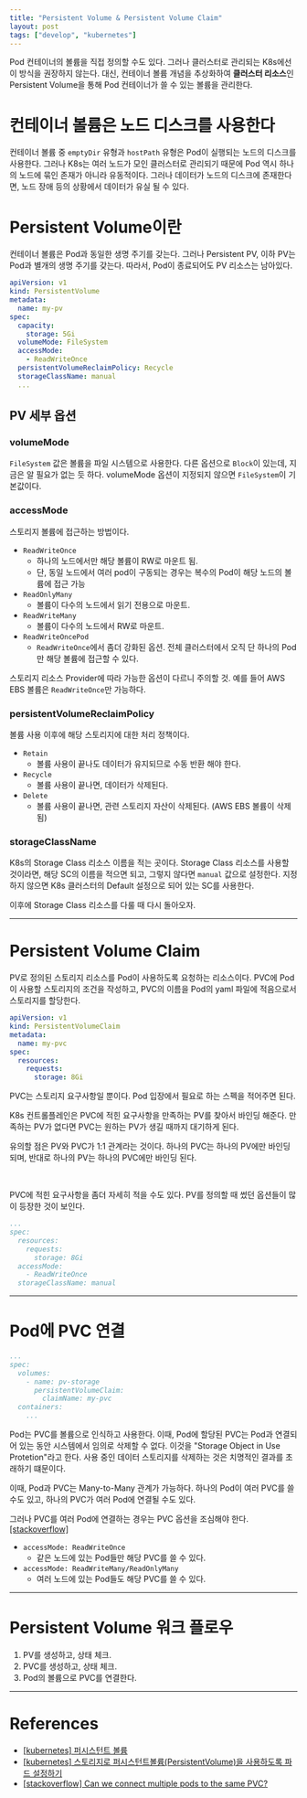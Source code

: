 ```yaml
---
title: "Persistent Volume & Persistent Volume Claim"
layout: post
tags: ["develop", "kubernetes"]
---
```


Pod 컨테이너의 볼륨을 직접 정의할 수도 있다. 그러나 클러스터로 관리되는 K8s에선 이 방식을 권장하지 않는다. 대신, 컨테이너 볼륨 개념을 추상화하여 **클러스터 리소스**인 Persistent Volume을 통해 Pod 컨테이너가 쓸 수 있는 볼륨을 관리한다.

# 컨테이너 볼륨은 노드 디스크를 사용한다

컨테이너 볼륨 중 `emptyDir` 유형과 `hostPath` 유형은 Pod이 실행되는 노드의 디스크를 사용한다. 그러나 K8s는 여러 노드가 모인 클러스터로 관리되기 때문에 Pod 역시 하나의 노드에 묶인 존재가 아니라 유동적이다. 그러나 데이터가 노드의 디스크에 존재한다면, 노드 장애 등의 상황에서 데이터가 유실 될 수 있다.

# Persistent Volume이란

컨테이너 볼륨은 Pod과 동일한 생명 주기를 갖는다. 그러나 Persistent PV, 이하 PV는 Pod과 별개의 생명 주기를 갖는다. 따라서, Pod이 종료되어도 PV 리소스는 남아있다.

```yaml
apiVersion: v1
kind: PersistentVolume
metadata:
  name: my-pv
spec:
  capacity:
    storage: 5Gi
  volumeMode: FileSystem
  accessMode:
    - ReadWriteOnce
  persistentVolumeReclaimPolicy: Recycle
  storageClassName: manual
  ...
```

## PV 세부 옵션

### volumeMode

`FileSystem` 값은 볼륨을 파일 시스템으로 사용한다. 다른 옵션으로 `Block`이 있는데, 지금은 알 필요가 없는 듯 하다. volumeMode 옵션이 지정되지 않으면 `FileSystem`이 기본값이다.

### accessMode

스토리지 볼륨에 접근하는 방법이다.

- `ReadWriteOnce`
  - 하나의 노드에서만 해당 볼륨이 RW로 마운트 됨.
  - 단, 동일 노드에서 여러 pod이 구동되는 경우는 복수의 Pod이 해당 노드의 볼륨에 접근 가능
- `ReadOnlyMany`
  - 볼륨이 다수의 노드에서 읽기 전용으로 마운트.
- `ReadWriteMany`
  - 볼륨이 다수의 노드에서 RW로 마운트.
- `ReadWriteOncePod`
  - `ReadWriteOnce`에서 좀더 강화된 옵션. 전체 클러스터에서 오직 단 하나의 Pod만 해당 볼륨에 접근할 수 있다.

스토리지 리소스 Provider에 따라 가능한 옵션이 다르니 주의할 것. 예를 들어 AWS EBS 볼륨은 `ReadWriteOnce`만 가능하다.

### persistentVolumeReclaimPolicy

볼륨 사용 이후에 해당 스토리지에 대한 처리 정책이다.

- `Retain`
  - 볼륨 사용이 끝나도 데이터가 유지되므로 수동 반환 해야 한다.
- `Recycle`
  - 볼륨 사용이 끝나면, 데이터가 삭제된다.
- `Delete`
  - 볼륨 사용이 끝나면, 관련 스토리지 자산이 삭제된다. (AWS EBS 볼륨이 삭제됨)

### storageClassName

K8s의 Storage Class 리소스 이름을 적는 곳이다.
Storage Class 리소스를 사용할 것이라면, 해당 SC의 이름을 적으면 되고, 그렇지 않다면 `manual` 값으로 설정한다.
지정하지 않으면 K8s 클러스터의 Default 설정으로 되어 있는 SC를 사용한다.

이후에 Storage Class 리소스를 다룰 때 다시 돌아오자.

<hr/>

# Persistent Volume Claim

PV로 정의된 스토리지 리소스를 Pod이 사용하도록 요청하는 리소스이다.
PVC에 Pod이 사용할 스토리지의 조건을 작성하고, PVC의 이름을 Pod의 yaml 파일에 적음으로서 스토리지를 할당한다.

```yaml
apiVersion: v1
kind: PersistentVolumeClaim
metadata:
  name: my-pvc
spec:
  resources:
    requests:
      storage: 8Gi
```

PVC는 스토리지 요구사항일 뿐이다. Pod 입장에서 필요로 하는 스펙을 적어주면 된다.

K8s 컨트롤플레인은 PVC에 적힌 요구사항을 만족하는 PV를 찾아서 바인딩 해준다. 만족하는 PV가 없다면 PVC는 원하는 PV가 생길 때까지 대기하게 된다.

유의할 점은 PV와 PVC가 1:1 관계라는 것이다. 하나의 PVC는 하나의 PV에만 바인딩 되며, 반대로 하나의 PV는 하나의 PVC에만 바인딩 된다.

<br/>

PVC에 적힌 요구사항을 좀더 자세히 적을 수도 있다. PV를 정의할 때 썼던 옵션들이 많이 등장한 것이 보인다.

```yaml
...
spec:
  resources:
    requests:
      storage: 8Gi
  accessMode:
    - ReadWriteOnce
  storageClassName: manual
```

<hr/>

# Pod에 PVC 연결

```yaml
...
spec:
  volumes:
    - name: pv-storage
      persistentVolumeClaim:
        claimName: my-pvc
  containers:
    ...
```

Pod는 PVC를 볼륨으로 인식하고 사용한다.
이때, Pod에 할당된 PVC는 Pod과 연결되어 있는 동안 시스템에서 임의로 삭제할 수 없다. 이것을 "Storage Object in Use Protetion"라고 한다. 사용 중인 데이터 스토리지를 삭제하는 것은 치명적인 결과를 초래하기 떄문이다.

이때, Pod과 PVC는 Many-to-Many 관계가 가능하다. 하나의 Pod이 여러 PVC를 쓸 수도 있고, 하나의 PVC가 여러 Pod에 연결될 수도 있다.

그러나 PVC를 여러 Pod에 연결하는 경우는 PVC 옵션을 조심해야 한다. [[stackoverflow]](https://stackoverflow.com/a/67346964)

- `accessMode: ReadWriteOnce`
  - 같은 노드에 있는 Pod들만 해당 PVC를 쓸 수 있다.
- `accessMode: ReadWriteMany/ReadOnlyMany`
  - 여러 노드에 있는 Pod들도 해당 PVC를 쓸 수 있다.


<hr/>

# Persistent Volume 워크 플로우

1. PV를 생성하고, 상태 체크.
2. PVC를 생성하고, 상태 체크.
3. Pod의 볼륨으로 PVC를 연결한다.

<hr/>

# References

- [[kubernetes] 퍼시스턴트 볼륨](https://kubernetes.io/ko/docs/concepts/storage/persistent-volumes/)
- [[kubernetes] 스토리지로 퍼시스턴트볼륨(PersistentVolume)을 사용하도록 파드 설정하기](https://kubernetes.io/ko/docs/tasks/configure-pod-container/configure-persistent-volume-storage/)
- [[stackoverflow] Can we connect multiple pods to the same PVC?](https://stackoverflow.com/a/67346964)